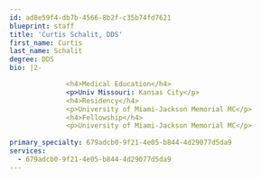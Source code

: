 ```yaml
---
id: ad8e59f4-db7b-4566-8b2f-c35b74fd7621
blueprint: staff
title: 'Curtis Schalit, DDS'
first_name: Curtis
last_name: Schalit
degree: DDS
bio: |2-

              <h4>Medical Education</h4>
              <p>Univ Missouri: Kansas City</p>
              <h4>Residency</h4>
              <p>University of Miami-Jackson Memorial MC</p>
              <h4>Fellowship</h4>
              <p>University of Miami-Jackson Memorial MC</p>
          
primary_specialty: 679adcb0-9f21-4e05-b844-4d29077d5da9
services:
  - 679adcb0-9f21-4e05-b844-4d29077d5da9
---
```

